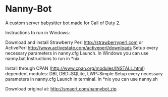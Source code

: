 # Nanny-Bot

A custom server babysitter bot made for Call of Duty 2.

Instructions to run in Windows:

Download and install Strawberry Perl http://strawberryperl.com or ActivePerl http://www.activestate.com/activeperl/downloads
Setup every necessary parameters in nanny.cfg
Launch. In Windows you can use nanny.bat
Instructions to run in *nix:

Install through CPAN (http://www.cpan.org/modules/INSTALL.html) dependent modules: DBI, DBD::SQLite, LWP::Simple
Setup every necessary parameters in nanny.cfg
Launch in terminal. In *nix you can use nanny.sh


Download original at: http://smaert.com/nannybot.zip
